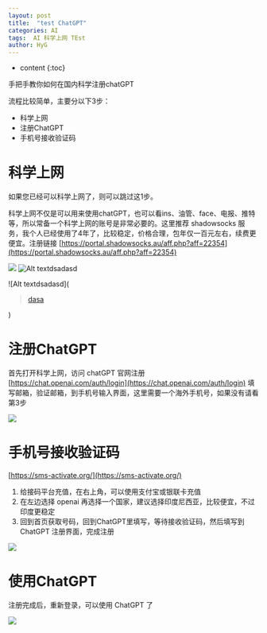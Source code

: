 ```yaml
---
layout: post
title:  "test ChatGPT"
categories: AI
tags:  AI 科学上网 TEst
author: HyG
---
```


* content
{:toc}

手把手教你如何在国内科学注册chatGPT

流程比较简单，主要分以下3步：

- 科学上网
- 注册ChatGPT
- 手机号接收验证码





# 科学上网

如果您已经可以科学上网了，则可以跳过这1步。

科学上网不仅是可以用来使用chatGPT，也可以看ins、油管、face、电报、推特等，所以常备一个科学上网的账号是非常必要的。这里推荐 shadowsocks 服务，我个人已经使用了4年了，比较稳定，价格合理，包年仅一百元左右，续费更便宜。注册链接 [https://portal.shadowsocks.au/aff.php?aff=22354](https://portal.shadowsocks.au/aff.php?aff=22354)

![](https://cdn.jsdelivr.net/gh/Gaohaoyang/pics/pics/1.png)
![Alt textdsadasd](https://i.imgur.com/U0dpHHu.jpeg)

![Alt textdsadasd](<blockquote class="imgur-embed-pub" lang="en" data-id="a/zaORmpu"  ><a href="//imgur.com/a/zaORmpu">dasa</a></blockquote><script async src="//s.imgur.com/min/embed.js" charset="utf-8"></script>)

# 注册ChatGPT

首先打开科学上网，访问 chatGPT 官网注册 [https://chat.openai.com/auth/login](https://chat.openai.com/auth/login)
填写邮箱，验证邮箱，到手机号输入界面，这里需要一个海外手机号，如果没有请看第3步

![](https://cdn.jsdelivr.net/gh/Gaohaoyang/pics/pics/2.png)

# 手机号接收验证码

[https://sms-activate.org/](https://sms-activate.org/)

1. 给接码平台充值，在右上角，可以使用支付宝或银联卡充值
2. 在左边选择 openai 再选择一个国家，建议选择印度尼西亚，比较便宜，不过印度更稳定
3. 回到首页获取号码，回到ChatGPT里填写，等待接收验证码，然后填写到 ChatGPT 注册界面，完成注册

![](https://cdn.jsdelivr.net/gh/Gaohaoyang/pics/pics/3.png)

# 使用ChatGPT

注册完成后，重新登录，可以使用 ChatGPT 了

![](https://cdn.jsdelivr.net/gh/Gaohaoyang/pics/pics/4.png)


